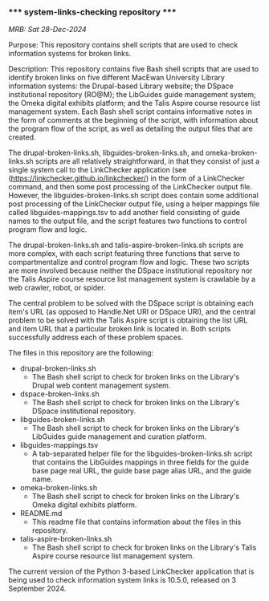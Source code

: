 ### *** system-links-checking repository ***

*MRB: Sat 28-Dec-2024*

Purpose: This repository contains shell scripts that are used to check
information systems for broken links.

Description: This repository contains five Bash shell scripts that are used
to identify broken links on five different MacEwan University Library
information systems: the Drupal-based Library website; the DSpace institutional
repository (RO@M); the LibGuides guide management system; the Omeka digital
exhibits platform; and the Talis Aspire course resource list management system.
Each Bash shell script contains informative notes in the form of comments at
the beginning of the script, with information about the program flow of the
script, as well as detailing the output files that are created.

The drupal-broken-links.sh, libguides-broken-links.sh, and
omeka-broken-links.sh scripts are all relatively straightforward, in that they
consist of just a single system call to the LinkChecker application (see
(https://linkchecker.github.io/linkchecker/) in the form of a LinkChecker
command, and then some post processing of the LinkChecker output file.
However, the libguides-broken-links.sh script does contain some additional post
processing of the LinkChecker output file, using a helper mappings file called
libguides-mappings.tsv to add another field consisting of guide names to the
output file, and the script features two functions to control program flow and
logic.

The drupal-broken-links.sh and talis-aspire-broken-links.sh scripts are more
complex, with each script featuring three functions that serve to
compartmentalize and control program flow and logic.  These two scripts are
more involved because neither the DSpace institutional repository nor the Talis
Aspire course resource list management system is crawlable by a web crawler,
robot, or spider.

The central problem to be solved with the DSpace script is obtaining each
item's URL (as opposed to Handle.Net URI or DSpace URI), and the central
problem to be solved with the Talis Aspire script is obtaining the list URL
and item URL that a particular broken link is located in.  Both scripts
successfully address each of these problem spaces.

The files in this repository are the following:

* drupal-broken-links.sh
    - The Bash shell script to check for broken links on the Library's
      Drupal web content management system.
* dspace-broken-links.sh
    - The Bash shell script to check for broken links on the Library's
      DSpace institutional repository.
* libguides-broken-links.sh
    - The Bash shell script to check for broken links on the Library's
      LibGuides guide management and curation platform.
* libguides-mappings.tsv
    - A tab-separated helper file for the libguides-broken-links.sh script that
      contains the LibGuides mappings in three fields for the guide base page
      real URL, the guide base page alias URL, and the guide name.
* omeka-broken-links.sh
    - The Bash shell script to check for broken links on the Library's
      Omeka digital exhibits platform.
* README.md
    - This readme file that contains information about the files in this
      repository.
* talis-aspire-broken-links.sh
    - The Bash shell script to check for broken links on the Library's
      Talis Aspire course resource list management system.

The current version of the Python 3-based LinkChecker application that is being
used to check information system links is 10.5.0, released on 3 September 2024.
